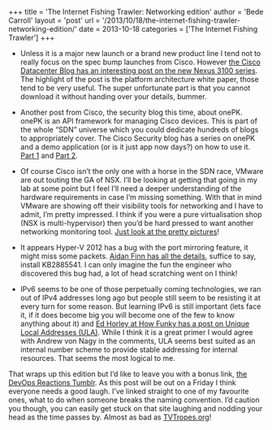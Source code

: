 +++
title = 'The Internet Fishing Trawler: Networking edition'
author = 'Bede Carroll'
layout = 'post'
url = '/2013/10/18/the-internet-fishing-trawler-networking-edition/'
date = 2013-10-18
categories = ['The Internet Fishing Trawler']
+++

* Unless it is a major new launch or a brand new product line I tend not to
    really focus on the spec bump launches from Cisco. However [the Cisco
    Datacenter Blog has an interesting post on the new Nexus 3100 series](http://blogs.cisco.com/datacenter/nexus-3100-at-interop/).
    The highlight of the post is the platform architecture white paper, those
    tend to be very useful. The super unfortunate part is that you cannot
    download it without handing over your details, bummer.

* Another post from Cisco, the security blog this time, about onePK. onePK
    is an API framework for managing Cisco devices. This is part of the whole
    “SDN” universe which you could dedicate hundreds of blogs to appropriately
    cover. The Cisco Security blog has a series on onePK and a demo
    application (or is it just app now days?) on how to use it. [Part 1](http://blogs.cisco.com/security/ciscos-onepk-part-2-reaching-out-to-a-network-element/)
    and [Part 2](http://blogs.cisco.com/security/ciscos-onepk-part-1-introduction/).

* Of course Cisco isn’t the only one with a horse in the SDN race, VMware
    are out touting the GA of NSX. I’ll be looking at getting that going in my
    lab at some point but I feel I’ll need a deeper understanding of the
    hardware requirements in case I’m missing something. With that in mind
    VMware are showing off their visibility tools for networking and I have to
    admit, I’m pretty impressed. I think if you were a pure virtualisation
    shop (NSX is multi-hypervisor) then you’d be hard pressed to want another
    networking monitoring tool. [Just look at the pretty pictures](http://blogs.vmware.com/networkvirtualization/2013/10/vmware-nsx-visibility-sddc.html)!

* It appears Hyper-V 2012 has a bug with the port mirroring feature, it
    might miss some packets. [Aidan Finn has all the details](http://www.aidanfinn.com/?p=15569),
    suffice to say, install KB2885541. I can only imagine the fun the engineer
    who discovered this bug had, a lot of head scratching went on I think!

* IPv6 seems to be one of those perpetually coming technologies, we ran out
    of IPv4 addresses long ago but people still seem to be resisting it at
    every turn for some reason. But learning IPv6 is still important (lets
    face it, if it does become big you will become one of the few to know
    anything about it) and [Ed Horley at How Funky has a post on Unique Local
    Addresses (ULA)](http://www.howfunky.com/2013/09/ipv6-unique-local-address-or-ula-what.html).
    While I think it is a great primer I would agree with Andrew von Nagy in
    the comments, ULA seems best suited as an internal number scheme to
    provide stable addressing for internal resources. That seems the most
    logical to me.

That wraps up this edition but I’d like to leave you with a bonus link, [the
DevOps Reactions Tumblr](http://devopsreactions.tumblr.com/post/44533510436/when-someone-breaks-established-naming-conventions).
As this post will be out on a Friday I think everyone needs a good laugh.
I’ve linked straight to one of my favourite ones, what to do when someone
breaks the naming convention. I’d caution you though, you can easily get
stuck on that site laughing and nodding your head as the time passes by.
Almost as bad as [TVTropes.org](http://tvtropes.org)!
